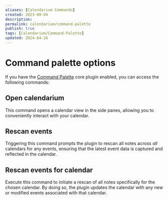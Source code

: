 ```yaml
---
aliases: [Calendarium Commands]
created: 2023-08-04
description: 
permalink: calendarium/command-palette
publish: true
tags: [Calendarium/Command-Palette]
updated: 2024-04-26
---
```


# Command palette options

If you have the [Command Palette](https://help.obsidian.md/Plugins/Command+palette) core plugin enabled, you can access the following commands:

## Open calendarium

This command opens a calendar view in the side panes, allowing you to conveniently interact with your calendar.

## Rescan events

Triggering this command prompts the plugin to rescan all notes across *all* calendars for any events, ensuring that the latest event data is captured and reflected in the calendar.

## Rescan events for calendar

Execute this command to initiate a rescan of all notes specifically for the chosen calendar. By doing so, the plugin updates the calendar with any new or modified events associated with that calendar.